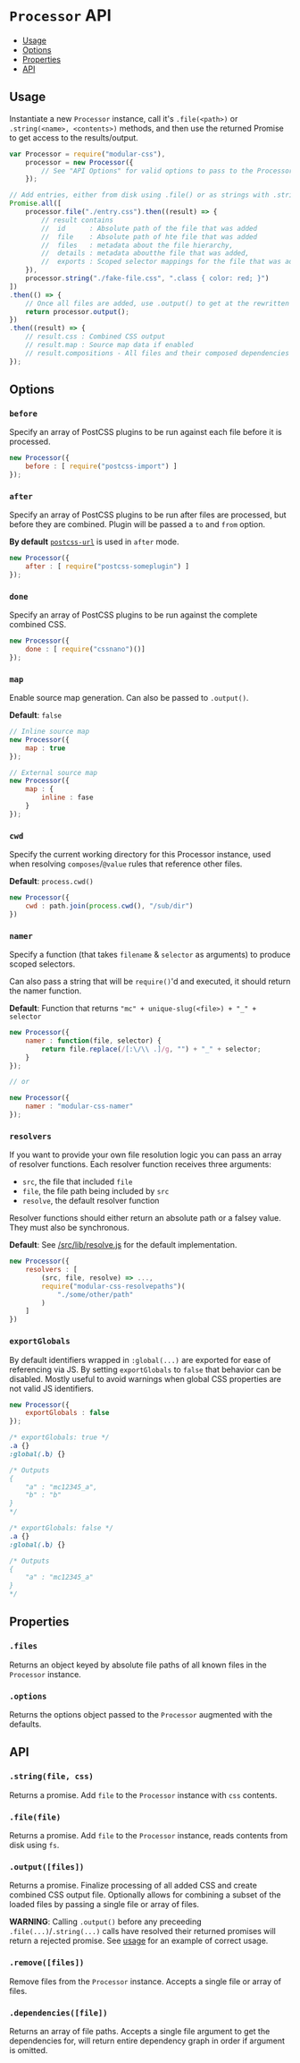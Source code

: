 # `Processor` API

- [Usage](#usage)
- [Options](#options)
- [Properties](#properties)
- [API](#api)

## Usage

Instantiate a new `Processor` instance, call it's `.file(<path>)` or `.string(<name>, <contents>)` methods, and then use the returned Promise to get access to the results/output.

```js
var Processor = require("modular-css"),
    processor = new Processor({
        // See "API Options" for valid options to pass to the Processor constructor
    });

// Add entries, either from disk using .file() or as strings with .string()
Promise.all([
    processor.file("./entry.css").then((result) => {
        // result contains
        //  id      : Absolute path of the file that was added
        //  file    : Absolute path of hte file that was added
        //  files   : metadata about the file hierarchy,
        //  details : metadata aboutthe file that was added,
        //  exports : Scoped selector mappings for the file that was added
    }),
    processor.string("./fake-file.css", ".class { color: red; }")
])
.then(() => {
    // Once all files are added, use .output() to get at the rewritten CSS
    return processor.output();
})
.then((result) => {
    // result.css : Combined CSS output
    // result.map : Source map data if enabled
    // result.compositions - All files and their composed dependencies
});
```

## Options

### `before`

Specify an array of PostCSS plugins to be run against each file before it is processed.

```js
new Processor({
    before : [ require("postcss-import") ]
});
```

### `after`

Specify an array of PostCSS plugins to be run after files are processed, but before they are combined. Plugin will be passed a `to` and `from` option.

**By default** [`postcss-url`](https://www.npmjs.com/package/postcss-url) is used in `after` mode.

```js
new Processor({
    after : [ require("postcss-someplugin") ]
});
```

### `done`

Specify an array of PostCSS plugins to be run against the complete combined CSS.

```js
new Processor({
    done : [ require("cssnano")()]
});
```

### `map`

Enable source map generation. Can also be passed to `.output()`.

**Default**: `false`

```js
// Inline source map
new Processor({
    map : true
});

// External source map
new Processor({
    map : {
        inline : fase
    }
});
```

### `cwd`

Specify the current working directory for this Processor instance, used when resolving `composes`/`@value` rules that reference other files.

**Default**: `process.cwd()`

```js
new Processor({
    cwd : path.join(process.cwd(), "/sub/dir")
})
```

### `namer`

Specify a function (that takes `filename` & `selector` as arguments) to produce scoped selectors.

Can also pass a string that will be `require()`'d and executed, it should return the namer function.

**Default**: Function that returns `"mc" + unique-slug(<file>) + "_" + selector`

```js
new Processor({
    namer : function(file, selector) {
        return file.replace(/[:\/\\ .]/g, "") + "_" + selector;
    }
});

// or

new Processor({
    namer : "modular-css-namer"
});
```

### `resolvers`

If you want to provide your own file resolution logic you can pass an array of resolver functions. Each resolver function receives three arguments:

- `src`, the file that included `file`
- `file`, the file path being included by `src`
- `resolve`, the default resolver function

Resolver functions should either return an absolute path or a falsey value. They must also be synchronous.

**Default**: See [/src/lib/resolve.js](/src/lib/resolve.js) for the default implementation.

```js
new Processor({
    resolvers : [
        (src, file, resolve) => ...,
        require("modular-css-resolvepaths")(
            "./some/other/path"
        )
    ]
})
```

### `exportGlobals`

By default identifiers wrapped in `:global(...)` are exported for ease of referencing via JS. By setting `exportGlobals` to `false` that behavior can be disabled. Mostly useful to avoid warnings when global CSS properties are not valid JS identifiers.

```js
new Processor({
    exportGlobals : false
});
```

```css
/* exportGlobals: true */
.a {}
:global(.b) {}

/* Outputs
{
    "a" : "mc12345_a",
    "b" : "b"
}
*/

/* exportGlobals: false */
.a {}
:global(.b) {}

/* Outputs
{
    "a" : "mc12345_a"
}
*/
```

## Properties

### `.files`

Returns an object keyed by absolute file paths of all known files in the `Processor` instance.

### `.options`

Returns the options object passed to the `Processor` augmented with the defaults.

## API

### `.string(file, css)`

Returns a promise. Add `file` to the `Processor` instance with `css` contents.

### `.file(file)`

Returns a promise. Add `file` to the `Processor` instance, reads contents from disk using `fs`.

### `.output([files])`

Returns a promise. Finalize processing of all added CSS and create combined CSS output file. Optionally allows for combining a subset of the loaded files by passing a single file or array of files.

**WARNING**: Calling `.output()` before any preceeding `.file(...)`/`.string(...)` calls have resolved their returned promises will return a rejected promise. See [usage](#usage) for an example of correct usage.

### `.remove([files])`

Remove files from the `Processor` instance. Accepts a single file or array of files.

### `.dependencies([file])`

Returns an array of file paths. Accepts a single file argument to get the dependencies for, will return entire dependency graph in order if argument is omitted.

